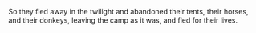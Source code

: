 So they fled away in the twilight and abandoned their tents, their horses, and their donkeys, leaving the camp as it was, and fled for their lives.
